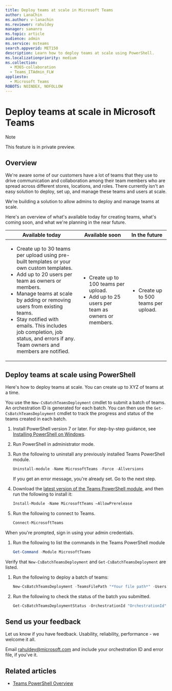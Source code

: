 ```yaml
---
title: Deploy teams at scale in Microsoft Teams
author: LanaChin
ms.author: v-lanachin
ms.reviewer: rahuldey
manager: samanro
ms.topic: article
audience: admin
ms.service: msteams
search.appverid: MET150
description: Learn how to deploy teams at scale using PowerShell. 
ms.localizationpriority: medium
ms.collection: 
  - M365-collaboration
  - Teams_ITAdmin_FLW
appliesto: 
  - Microsoft Teams
ROBOTS: NOINDEX, NOFOLLOW
---
```


# Deploy teams at scale in Microsoft Teams

> [!NOTE]
> This feature is in private preview.

## Overview
 
We're aware some of our customers have a lot of teams that they use to drive communication and collaboration among their team members who are spread across different stores, locations, and roles. There currently isn't an easy solution to deploy, set up, and manage these teams and users at scale.

We're building a solution to allow admins to deploy and manage teams at scale.  

Here's an overview of what's available today for creating teams, what's coming soon, and what we're planning in the near future.

|Available today  |Available soon  |In the future  |
|---------|---------|---------|
| <ul><li>Create up to 30 teams per upload using pre-built templates or your own custom templates.</li><li>Add up to 20 users per team as owners or members.</li><li>Manage teams at scale by adding or removing users from existing teams.</li><li>Stay notified with emails. This includes job completion, job status, and errors if any. Team owners and members are notified.</li></ul>|<ul><li>Create up to 100 teams per upload.</li><li>Add up to 25 users per team as owners or members. </li></ul>|<ul><li>Create up to 500 teams per upload.</li></ul>|

## Deploy teams at scale using PowerShell

Here's how to deploy teams at scale. You can create up to XYZ of teams at a time.

You use the ```New-CsBatchTeamsDeployment``` cmdlet to submit a batch of teams. An orchestration ID is generated for each batch. You can then use the ```Get-CsBatchTeamsDeployment``` cmdlet to track the progress and status of the teams created in each batch.

1. Install PowerShell version 7 or later. For step-by-step guidance, see [Installing PowerShell on Windows](/powershell/scripting/install/installing-powershell-on-windows).
1. Run PowerShell in administrator mode.
1. Run the following to uninstall any previously installed Teams PowerShell module.

    ```powershell
    Uninstall-module -Name MicrosoftTeams -Force -Allversions
    ```

    If you get an error message, you're already set. Go to the next step.
1. Download the [latest version of the Teams PowerShell module](https://www.powershellgallery.com/packages/MicrosoftTeams/4.3.1-preview), and then run the following to install it:

    ```powershell
    Install-Module -Name MicrosoftTeams –AllowPrerelease 
    ```

1. Run the following to connect to Teams.

    ```powershell
    Connect-MicrosoftTeams
    ```

When you're prompted, sign in using your admin credentials.

1. Run the following to list the commands in the Teams PowerShell module

    ```powershell
    Get-Command -Module MicrosoftTeams
    ```

Verify that ```New-CsBatchTeamsDeployment``` and ```Get-CsBatchTeamsDeployment``` are listed.

1. Run the following to deploy a batch of teams:

    ```powershell
    New-CsBatchTeamsDeployment -TeamsFilePath "*Your file path*" -UsersFilePath "*Your file path*" -UsersToNotify *Email address* 
    ```

1. Run the following to check the status of the batch you submitted.

    ```powershell
    Get-CsBatchTeamsDeploymentStatus -OrchestrationId "OrchestrationId"
    ```

## Send us your feedback

Let us know if you have feedback. Usability, reliability, performance - we welcome it all.

Email [rahuldey@microsoft.com](mailto:rahuldey@microsoft.com) and include your orchestration ID and error file, if you've it.

## Related articles

- [Teams PowerShell Overview](teams-powershell-overview.md)
